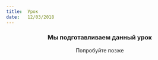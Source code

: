 ```yaml
---
title:  Урок
date:   12/03/2018
---
```


### <center>Мы подготавливаем данный урок</center>
<center>Попробуйте позже</center>